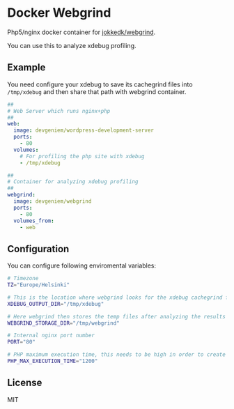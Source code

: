 # Docker Webgrind
Php5/nginx docker container for [jokkedk/webgrind](https://github.com/jokkedk/webgrind).

You can use this to analyze xdebug profiling.

## Example
You need configure your xdebug to save its cachegrind files into `/tmp/xdebug` and then share that path with webgrind container.

```yaml
##
# Web Server which runs nginx+php
##
web:
  image: devgeniem/wordpress-development-server
  ports:
    - 80
  volumes:
    # For profiling the php site with xdebug
    - /tmp/xdebug

##
# Container for analyzing xdebug profiling
##
webgrind:
  image: devgeniem/webgrind
  ports:
    - 80
  volumes_from:
    - web
```

## Configuration
You can configure following enviromental variables:
```bash
# Timezone
TZ="Europe/Helsinki"

# This is the location where webgrind looks for the xdebug cachegrind files
XDEBUG_OUTPUT_DIR="/tmp/xdebug"

# Here webgrind then stores the temp files after analyzing the results
WEBGRIND_STORAGE_DIR="/tmp/webgrind"

# Internal nginx port number
PORT="80"

# PHP maximum execution time, this needs to be high in order to create the call graphs
PHP_MAX_EXECUTION_TIME="1200"
```

## License
MIT
